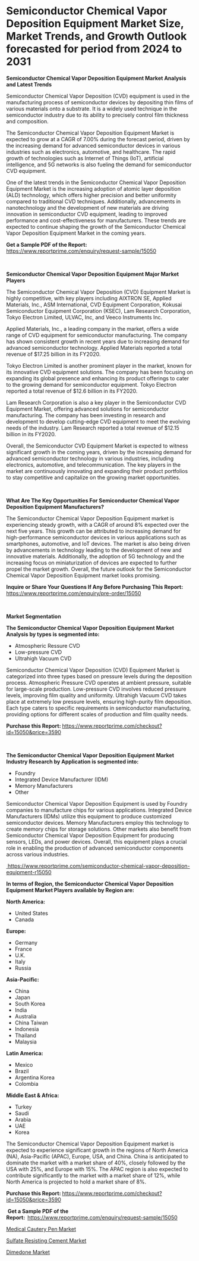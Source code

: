 <p><h1>Semiconductor Chemical Vapor Deposition Equipment Market Size, Market Trends, and Growth Outlook forecasted for period from 2024 to 2031</h1></p><p><strong>Semiconductor Chemical Vapor Deposition Equipment Market Analysis and Latest Trends</strong></p>
<p><p>Semiconductor Chemical Vapor Deposition (CVD) equipment is used in the manufacturing process of semiconductor devices by depositing thin films of various materials onto a substrate. It is a widely used technique in the semiconductor industry due to its ability to precisely control film thickness and composition.</p><p>The Semiconductor Chemical Vapor Deposition Equipment Market is expected to grow at a CAGR of 7.00% during the forecast period, driven by the increasing demand for advanced semiconductor devices in various industries such as electronics, automotive, and healthcare. The rapid growth of technologies such as Internet of Things (IoT), artificial intelligence, and 5G networks is also fueling the demand for semiconductor CVD equipment.</p><p>One of the latest trends in the Semiconductor Chemical Vapor Deposition Equipment Market is the increasing adoption of atomic layer deposition (ALD) technology, which offers higher precision and better uniformity compared to traditional CVD techniques. Additionally, advancements in nanotechnology and the development of new materials are driving innovation in semiconductor CVD equipment, leading to improved performance and cost-effectiveness for manufacturers. These trends are expected to continue shaping the growth of the Semiconductor Chemical Vapor Deposition Equipment Market in the coming years.</p></p>
<p><strong>Get a Sample PDF of the Report:&nbsp;</strong> <a href="https://www.reportprime.com/enquiry/request-sample/15050">https://www.reportprime.com/enquiry/request-sample/15050</a></p>
<p>&nbsp;</p>
<p><strong>Semiconductor Chemical Vapor Deposition Equipment Major Market Players</strong></p>
<p><p>The Semiconductor Chemical Vapor Deposition (CVD) Equipment Market is highly competitive, with key players including AIXTRON SE, Applied Materials, Inc., ASM International, CVD Equipment Corporation, Kokusai Semiconductor Equipment Corporation (KSEC), Lam Research Corporation, Tokyo Electron Limited, ULVAC, Inc, and Veeco Instruments Inc.</p><p>Applied Materials, Inc., a leading company in the market, offers a wide range of CVD equipment for semiconductor manufacturing. The company has shown consistent growth in recent years due to increasing demand for advanced semiconductor technology. Applied Materials reported a total revenue of $17.25 billion in its FY2020.</p><p>Tokyo Electron Limited is another prominent player in the market, known for its innovative CVD equipment solutions. The company has been focusing on expanding its global presence and enhancing its product offerings to cater to the growing demand for semiconductor equipment. Tokyo Electron reported a total revenue of $12.6 billion in its FY2020.</p><p>Lam Research Corporation is also a key player in the Semiconductor CVD Equipment Market, offering advanced solutions for semiconductor manufacturing. The company has been investing in research and development to develop cutting-edge CVD equipment to meet the evolving needs of the industry. Lam Research reported a total revenue of $12.15 billion in its FY2020.</p><p>Overall, the Semiconductor CVD Equipment Market is expected to witness significant growth in the coming years, driven by the increasing demand for advanced semiconductor technology in various industries, including electronics, automotive, and telecommunication. The key players in the market are continuously innovating and expanding their product portfolios to stay competitive and capitalize on the growing market opportunities.</p></p>
<p>&nbsp;</p>
<p><strong>What Are The Key Opportunities For Semiconductor Chemical Vapor Deposition Equipment Manufacturers?</strong></p>
<p><p>The Semiconductor Chemical Vapor Deposition Equipment market is experiencing steady growth, with a CAGR of around 8% expected over the next five years. This growth can be attributed to increasing demand for high-performance semiconductor devices in various applications such as smartphones, automotive, and IoT devices. The market is also being driven by advancements in technology leading to the development of new and innovative materials. Additionally, the adoption of 5G technology and the increasing focus on miniaturization of devices are expected to further propel the market growth. Overall, the future outlook for the Semiconductor Chemical Vapor Deposition Equipment market looks promising.</p></p>
<p><strong>Inquire or Share Your Questions If Any Before Purchasing This Report:</strong> <a href="https://www.reportprime.com/enquiry/pre-order/15050">https://www.reportprime.com/enquiry/pre-order/15050</a></p>
<p>&nbsp;</p>
<p><strong>Market Segmentation</strong></p>
<p><strong>The Semiconductor Chemical Vapor Deposition Equipment Market Analysis by types is segmented into:</strong></p>
<p><ul><li>Atmospheric Ressure CVD</li><li>Low-pressure CVD</li><li>Ultrahigh Vacuum CVD</li></ul></p>
<p><p>Semiconductor Chemical Vapor Deposition (CVD) Equipment Market is categorized into three types based on pressure levels during the deposition process. Atmospheric Pressure CVD operates at ambient pressure, suitable for large-scale production. Low-pressure CVD involves reduced pressure levels, improving film quality and uniformity. Ultrahigh Vacuum CVD takes place at extremely low pressure levels, ensuring high-purity film deposition. Each type caters to specific requirements in semiconductor manufacturing, providing options for different scales of production and film quality needs.</p></p>
<p><strong>Purchase this Report:&nbsp;</strong><a href="https://www.reportprime.com/checkout?id=15050&price=3590">https://www.reportprime.com/checkout?id=15050&price=3590</a></p>
<p>&nbsp;</p>
<p><strong>The Semiconductor Chemical Vapor Deposition Equipment Market Industry Research by Application is segmented into:</strong></p>
<p><ul><li>Foundry</li><li>Integrated Device Manufacturer (IDM)</li><li>Memory Manufacturers</li><li>Other</li></ul></p>
<p><p>Semiconductor Chemical Vapor Deposition Equipment is used by Foundry companies to manufacture chips for various applications. Integrated Device Manufacturers (IDMs) utilize this equipment to produce customized semiconductor devices. Memory Manufacturers employ this technology to create memory chips for storage solutions. Other markets also benefit from Semiconductor Chemical Vapor Deposition Equipment for producing sensors, LEDs, and power devices. Overall, this equipment plays a crucial role in enabling the production of advanced semiconductor components across various industries.</p></p>
<p><a href="https://www.reportprime.com/semiconductor-chemical-vapor-deposition-equipment-r15050">&nbsp;https://www.reportprime.com/semiconductor-chemical-vapor-deposition-equipment-r15050</a></p>
<p><strong>In terms of Region, the Semiconductor Chemical Vapor Deposition Equipment Market Players available by Region are:</strong></p>
<p>
    <p> <strong> North America: </strong>
        <ul>
            <li>United States</li>
            <li>Canada</li>
        </ul>
        </p> 
    <p> <strong> Europe: </strong>
        <ul>
            <li>Germany</li>
            <li>France</li>
            <li>U.K.</li>
            <li>Italy</li>
            <li>Russia</li>
        </ul>
        </p> 
    <p> <strong> Asia-Pacific: </strong>
        <ul>
            <li>China</li>
            <li>Japan</li>
            <li>South Korea</li>
            <li>India</li>
            <li>Australia</li>
            <li>China Taiwan</li>
            <li>Indonesia</li>
            <li>Thailand</li>
            <li>Malaysia</li>
        </ul>
        </p> 
    <p> <strong> Latin America: </strong>
        <ul>
            <li>Mexico</li>
            <li>Brazil</li>
            <li>Argentina Korea</li>
            <li>Colombia</li>
        </ul>
        </p> 
    <p> <strong> Middle East & Africa: </strong>
        <ul>
            <li>Turkey</li>
            <li>Saudi</li>
            <li>Arabia</li>
            <li>UAE</li>
            <li>Korea</li>
        </ul>
    </p>
    </p>
<p><p>The Semiconductor Chemical Vapor Deposition Equipment market is expected to experience significant growth in the regions of North America (NA), Asia-Pacific (APAC), Europe, USA, and China. China is anticipated to dominate the market with a market share of 40%, closely followed by the USA with 25%, and Europe with 15%. The APAC region is also expected to contribute significantly to the market with a market share of 12%, while North America is projected to hold a market share of 8%.</p></p>
<p><strong>Purchase this Report: </strong><a href="https://www.reportprime.com/checkout?id=15050&price=3590">https://www.reportprime.com/checkout?id=15050&price=3590</a></p>
<p>&nbsp;<strong>Get a Sample PDF of the Report:&nbsp;&nbsp;</strong><a href="https://www.reportprime.com/enquiry/request-sample/15050">https://www.reportprime.com/enquiry/request-sample/15050</a></p>
<p><strong></strong></p>
<p><p><a href="https://www.linkedin.com/pulse/medical-cautery-pen-market-research-report-reveals-latest-sr8ce?trackingId=UlKVgHlTsbK%2B2wv%2BMB63xA%3D%3D">Medical Cautery Pen Market</a></p><p><a href="https://www.linkedin.com/pulse/sulfate-resisting-cement-market-furnish-information-size-lhcje?trackingId=f8IUzV6xUeAqNrrscqHgwA%3D%3D">Sulfate Resisting Cement Market</a></p><p><a href="https://www.linkedin.com/pulse/dimedone-market-offer-valuable-insights-size-share-trends-kdqde?trackingId=gdqgkwEOVsWjlu9dvButIA%3D%3D">Dimedone Market</a></p></p>